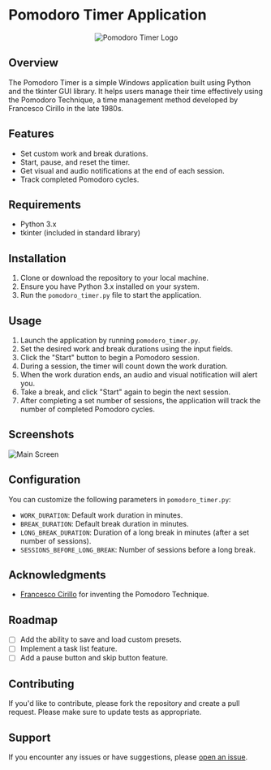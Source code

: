 # Pomodoro Timer Application

<p align="center">
  <img src="assets/pomodoro.ico" alt="Pomodoro Timer Logo">
</p>

## Overview

The Pomodoro Timer is a simple Windows application built using Python and the tkinter GUI library. It helps users manage their time effectively using the Pomodoro Technique, a time management method developed by Francesco Cirillo in the late 1980s.

## Features

- Set custom work and break durations.
- Start, pause, and reset the timer.
- Get visual and audio notifications at the end of each session.
- Track completed Pomodoro cycles.

## Requirements

- Python 3.x
- tkinter (included in standard library)

## Installation

1. Clone or download the repository to your local machine.
2. Ensure you have Python 3.x installed on your system.
3. Run the `pomodoro_timer.py` file to start the application.

## Usage

1. Launch the application by running `pomodoro_timer.py`.
2. Set the desired work and break durations using the input fields.
3. Click the "Start" button to begin a Pomodoro session.
4. During a session, the timer will count down the work duration.
5. When the work duration ends, an audio and visual notification will alert you.
6. Take a break, and click "Start" again to begin the next session.
7. After completing a set number of sessions, the application will track the number of completed Pomodoro cycles.

## Screenshots

![Main Screen](screenshots/main_screen.png)

## Configuration

You can customize the following parameters in `pomodoro_timer.py`:

- `WORK_DURATION`: Default work duration in minutes.
- `BREAK_DURATION`: Default break duration in minutes.
- `LONG_BREAK_DURATION`: Duration of a long break in minutes (after a set number of sessions).
- `SESSIONS_BEFORE_LONG_BREAK`: Number of sessions before a long break.

## Acknowledgments

- [Francesco Cirillo](http://francescocirillo.com/) for inventing the Pomodoro Technique.

## Roadmap

- [ ] Add the ability to save and load custom presets.
- [ ] Implement a task list feature.
- [ ] Add a pause button and skip button feature.

## Contributing

If you'd like to contribute, please fork the repository and create a pull request. Please make sure to update tests as appropriate.

## Support

If you encounter any issues or have suggestions, please [open an issue](https://github.com/muhzinkhan/pomodoro-timer/issues).


